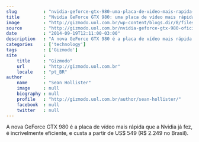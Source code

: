 ```yaml
---
slug          : "nvidia-geforce-gtx-980-uma-placa-de-video-mais-rapida-que-surpreende-no-preco"
title         : "Nvidia GeForce GTX 980: uma placa de vídeo mais rápida que surpreende no preço"
image         : "http://gizmodo.uol.com.br/wp-content/blogs.dir/8/files/2014/09/Nvidia-GeForce-GTX-980-1.jpg"
source        : "http://gizmodo.uol.com.br/nvidia-geforce-gtx-980-oficial/"
date          : "2014-09-19T12:11:00-03:00"
description   : "A nova GeForce GTX 980 é a placa de vídeo mais rápida que a Nvidia já fez, é incrivelmente eficiente, e custa a partir de US$ 549 (R$ 2.249 no Brasil)."
categories    : ['technology']
tags          : ['Gizmodo']
site          :
    title     : "Gizmodo"
    url       : "http://gizmodo.uol.com.br"
    locale    : "pt_BR"
author        :
    name      : "Sean Hollister"
    image     : null
    biography : null
    profile   : "http://gizmodo.uol.com.br/author/sean-hollister/"
    facebook  : null
    twitter   : null
---
```


A nova GeForce GTX 980 é a placa de vídeo mais rápida que a Nvidia já fez, é incrivelmente eficiente, e custa a partir de US$ 549 (R$ 2.249 no Brasil).
